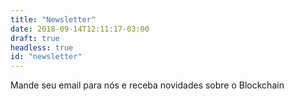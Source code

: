 ```yaml
---
title: "Newsletter"
date: 2018-09-14T12:11:17-03:00
draft: true
headless: true
id: "newsletter"
---
```


Mande seu email para nós e receba novidades sobre o Blockchain
